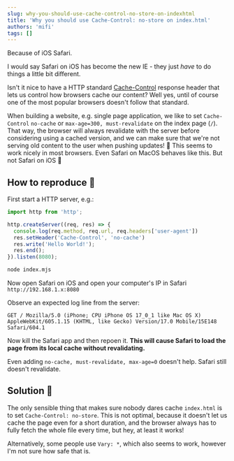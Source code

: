 ```yaml
---
slug: why-you-should-use-cache-control-no-store-on-indexhtml
title: 'Why you should use Cache-Control: no-store on index.html'
authors: 'mifi'
tags: []
---
```


Because of iOS Safari.

<!--truncate-->

I would say Safari on iOS has become the new IE - they just *have* to do things a little bit different.

Isn't it nice to have a HTTP standard [Cache-Control](https://developer.mozilla.org/en-US/docs/Web/HTTP/Headers/Cache-Control) response header that lets us control how browsers cache our content? Well yes, until of course one of the most popular browsers doesn't follow that standard.

When building a website, e.g. single page application, we like to set `Cache-Control` `no-cache` or `max-age=300, must-revalidate` on the index page (`/`). That way, the browser will always revalidate with the server before considering using a cached version, and we can make sure that we're not serving old content to the user when pushing updates! 🙌 This seems to work nicely in most browsers. Even Safari on MacOS behaves like this. But not Safari on iOS 🤡

## How to reproduce 🤔

First start a HTTP server, e.g.:
```js
import http from 'http';

http.createServer((req, res) => {
  console.log(req.method, req.url, req.headers['user-agent'])
  res.setHeader('Cache-Control', 'no-cache')
  res.write('Hello World!');
  res.end();
}).listen(8080);
```

```bash
node index.mjs
```

Now open Safari on iOS and open your computer's IP in Safari `http://192.168.1.x:8080`

Observe an expected log line from the server:
```
GET / Mozilla/5.0 (iPhone; CPU iPhone OS 17_0_1 like Mac OS X) AppleWebKit/605.1.15 (KHTML, like Gecko) Version/17.0 Mobile/15E148 Safari/604.1
```

Now kill the Safari app and then repoen it. **This will cause Safari to load the page from its local cache without revalidating.**

Even adding `no-cache, must-revalidate, max-age=0` doesn't help. Safari still doesn't revalidate.

## Solution 🚀

The only sensible thing that makes sure nobody dares cache `index.html` is to set `Cache-Control: no-store`. This is not optimal, because it doesn't let us cache the page even for a short duration, and the browser always has to fully fetch the whole file every time, but hey, at least it works!

Alternatively, some people use `Vary: *`, which also seems to work, however I'm not sure how safe that is.
